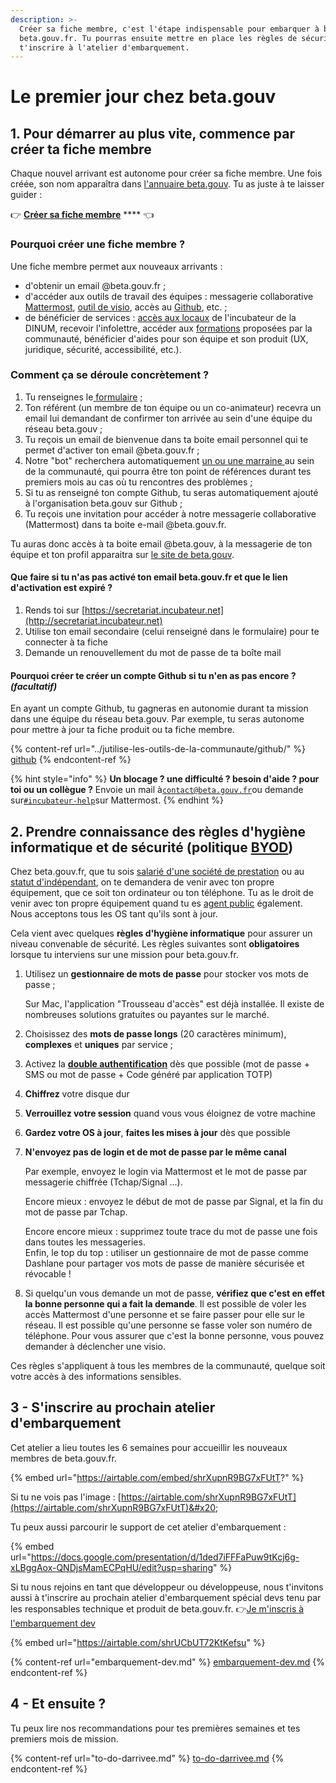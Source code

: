 ```yaml
---
description: >-
  Créer sa fiche membre, c'est l'étape indispensable pour embarquer à bord de
  beta.gouv.fr. Tu pourras ensuite mettre en place les règles de sécurité et
  t'inscrire à l'atelier d'embarquement.
---
```


# Le premier jour chez beta.gouv

## 1. Pour démarrer au plus vite, commence par créer ta fiche membre

Chaque nouvel arrivant est autonome pour créer sa fiche membre. Une fois créée, son nom apparaîtra dans [l'annuaire beta.gouv](https://beta.gouv.fr/communaute/annuaire). Tu as juste à te laisser guider :

👉 [**Créer sa fiche membre**](https://secretariat.incubateur.net/onboarding) **** 👈

### Pourquoi créer une fiche membre ?

Une fiche membre permet aux nouveaux arrivants :

* d'obtenir un email @beta.gouv.fr ;
* d'accéder aux outils de travail des équipes : messagerie collaborative [Mattermost](../jutilise-les-outils-de-la-communaute/mattermost/),  [outil de visio](../jutilise-les-outils-de-la-communaute/faire-une-visio/), accès au [Github](../jutilise-les-outils-de-la-communaute/github/), etc. ;&#x20;
* de bénéficier de services : [accès aux locaux](../../decouvrir-les-guides-des-autres-incubateurs/incubateur-de-la-dinum/locaux/badge-pour-travailler-a-segur/) de l'incubateur de la DINUM, recevoir l'infolettre, accéder aux [formations](../se-former/) proposées par la communauté, bénéficier d'aides pour son équipe et son produit (UX, juridique, sécurité, accessibilité, etc.).

### Comment ça se déroule concrètement ?

1. Tu renseignes le[ formulaire](https://secretariat.incubateur.net/onboarding) ;
2. Ton référent (un membre de ton équipe ou un co-animateur) recevra un email lui demandant de confirmer ton arrivée au sein d'une équipe du réseau beta.gouv ;
3. Tu reçois un email de bienvenue dans ta boite email personnel qui te permet d'activer ton email @beta.gouv.fr ;
4. Notre "bot" recherchera automatiquement [un ou une marraine ](../actions-transverses/marrainage/)au sein de la communauté, qui pourra être ton point de références durant tes premiers mois au cas où tu rencontres des problèmes ;
5. Si tu as renseigné ton compte Github, tu seras automatiquement ajouté à l'organisation beta.gouv sur Github ;
6. Tu reçois une invitation pour accéder à notre messagerie collaborative (Mattermost) dans ta boite e-mail @beta.gouv.fr.&#x20;

Tu auras donc accès à ta boite email @beta.gouv, à la messagerie de ton équipe et ton profil apparaitra sur [le site de beta.gouv](https://beta.gouv.fr/communaute/).

#### Que faire si tu n'as pas activé ton email beta.gouv.fr et que le lien d'activation est expiré ?

1. Rends toi sur [https://secretariat.incubateur.net](http://secretariat.incubateur.net)
2. Utilise ton email secondaire (celui renseigné dans le formulaire) pour te connecter à ta fiche
3. Demande un renouvellement du mot de passe de ta boîte mail

#### Pourquoi créer te créer un compte Github si tu n'en as pas encore ? _**(facultatif)**_

En ayant un compte Github, tu gagneras en autonomie durant ta mission dans une équipe du réseau beta.gouv. Par exemple, tu seras autonome pour mettre à jour ta fiche produit ou ta fiche membre.&#x20;

{% content-ref url="../jutilise-les-outils-de-la-communaute/github/" %}
[github](../jutilise-les-outils-de-la-communaute/github/)
{% endcontent-ref %}

{% hint style="info" %}
**Un blocage ? une difficulté ? besoin d'aide ? pour toi ou un collègue ?** Envoie un mail à[`contact@beta.gouv.fr`](mailto:contact@beta.gouv.Fr)ou demande sur[`#incubateur-help`](https://mattermost.incubateur.net/betagouv/channels/incubateur-help)sur Mattermost.&#x20;
{% endhint %}

## 2. Prendre connaissance des règles d'hygiène informatique et de sécurité (politique [BYOD](https://fr.wikipedia.org/wiki/Bring\_your\_own\_device))&#x20;

Chez beta.gouv.fr, que tu sois [salarié d'une société de prestation](../recrutement/les-differents-statuts/salaries-des-societes-de-prestation.md) ou au [statut d'indépendant](../recrutement/les-differents-statuts/independants-freelances/), on te demandera de venir avec ton propre équipement, que ce soit ton ordinateur ou ton téléphone. Tu as le droit de venir avec ton propre équipement quand tu es [agent public](../recrutement/les-differents-statuts/fonctionnaires-et-contractuels-de-la-fonction-publique.md) également. Nous acceptons tous les OS tant qu'ils sont à jour.

Cela vient avec quelques **règles d'hygiène informatique** pour assurer un niveau convenable de sécurité. Les règles suivantes sont **obligatoires** lorsque tu interviens sur une mission pour beta.gouv.fr.&#x20;

1.  Utilisez un **gestionnaire de mots de passe** pour stocker vos mots de passe ;&#x20;

    Sur Mac, l'application "Trousseau d'accès" est déjà installée. Il existe de nombreuses solutions gratuites ou payantes sur le marché.
2. Choisissez des **mots de passe longs** (20 caractères minimum), **complexes** et **uniques** par service ;
3. Activez la [**double authentification**](https://fr.wikipedia.org/wiki/Double\_authentification) dès que possible (mot de passe + SMS ou mot de passe + Code généré par application TOTP)
4. **Chiffrez** votre disque dur
5. **Verrouillez votre session** quand vous vous éloignez de votre machine
6. **Gardez votre OS à jour**, **faites les mises à jour** dès que possible
7.  **N'envoyez pas de login et de mot de passe par le même canal**

    Par exemple, envoyez le login via Mattermost et le mot de passe par messagerie chiffrée (Tchap/Signal ...).

    Encore mieux : envoyez le début de mot de passe par Signal, et la fin du mot de passe par Tchap.

    Encore encore mieux : supprimez toute trace du mot de passe une fois dans toutes les messageries.\
    Enfin, le top du top : utiliser un gestionnaire de mot de passe comme Dashlane pour partager vos mots de passe de manière sécurisée et révocable !
8. Si quelqu'un vous demande un mot de passe, **vérifiez que c'est en effet la bonne personne qui a fait la demande**. Il est possible de voler les accès Mattermost d'une personne et se faire passer pour elle sur le réseau. Il est possible qu'une personne se fasse voler son numéro de téléphone. Pour vous assurer que c'est la bonne personne, vous pouvez demander à déclencher une visio.

Ces règles s'appliquent à tous les membres de la communauté, quelque soit votre accès à des informations sensibles.

## 3 - S'inscrire au prochain atelier d'embarquement

Cet atelier a lieu toutes les 6 semaines pour accueillir les nouveaux membres de beta.gouv.fr.&#x20;

{% embed url="https://airtable.com/embed/shrXupnR9BG7xFUtT?" %}

Si tu ne vois pas l'image : [https://airtable.com/shrXupnR9BG7xFUtT](https://airtable.com/shrXupnR9BG7xFUtT)&#x20;

Tu peux aussi parcourir le support de cet atelier d'embarquement :&#x20;

{% embed url="https://docs.google.com/presentation/d/1ded7iFFFaPuw9tKcj6g-xLBggAox-QNDjsMamECPqHU/edit?usp=sharing" %}

Si tu nous rejoins en tant que développeur ou développeuse, nous t'invitons aussi à t'inscrire au prochain atelier d'embarquement spécial devs tenu par les responsables technique et produit de beta.gouv.fr. 👉[Je m'inscris à l'embarquement dev](https://airtable.com/shrUCbUT72KtKefsu)

{% embed url="https://airtable.com/shrUCbUT72KtKefsu" %}

{% content-ref url="embarquement-dev.md" %}
[embarquement-dev.md](embarquement-dev.md)
{% endcontent-ref %}





## 4 - Et ensuite ?&#x20;

Tu peux lire nos recommandations pour tes premières semaines et tes premiers mois de mission.

{% content-ref url="to-do-darrivee.md" %}
[to-do-darrivee.md](to-do-darrivee.md)
{% endcontent-ref %}
